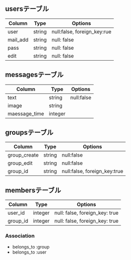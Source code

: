 ## usersテーブル

|Column|Type|Options|
|------|----|-------|
|user|string|null:false, foreign_key:rue|
|mail_add|string|null: false|
|pass|string|null: false|
|edit|string|null: false|

## messagesテーブル

|Column|Type|Options|
|------|----|-------|
|text|string|null:false|
|image|string||
|maessage_time|integer|

## groupsテーブル

|Column|Type|Options|
|------|----|-------|
|group_create|string|null:false|
|group_edit|string|null:false|
|group_id|string|null:false, foreign_key:true|

## membersテーブル

|Column|Type|Options|
|------|----|-------|
|user_id|integer|null: false, foreign_key: true|
|group_id|integer|null: false, foreign_key: true|

### Association
- belongs_to :group
- belongs_to :user
